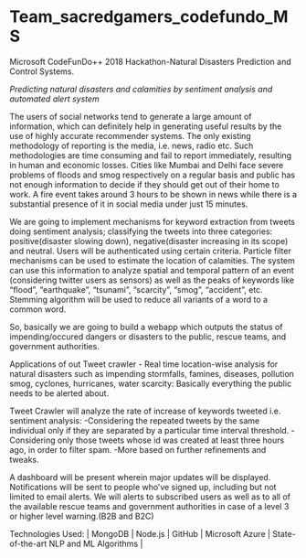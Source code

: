 # Team_sacredgamers_codefundo_MS
Microsoft CodeFunDo++ 2018 Hackathon-Natural Disasters Prediction and Control Systems.

*Predicting natural disasters and calamities by sentiment analysis and automated alert system*

  The users of social networks tend to generate a large amount of information, which can definitely help in generating useful results by the use of highly accurate recommender systems. The only existing methodology of reporting is the media, i.e. news, radio etc. Such methodologies are time consuming and fail to report immediately, resulting in human and economic losses. Cities like Mumbai and Delhi face severe problems of floods and smog respectively on a regular basis and public has not enough information to decide if they should get out of their home to work. A fire event takes around 3 hours to be shown in news while there is a substantial presence of it in social media under just 15 minutes. 
  
  We are going to implement mechanisms for keyword extraction from tweets doing sentiment analysis; classifying the tweets into three categories: positive(disaster slowing down), negative(disaster increasing in its scope) and neutral. Users will be authenticated using certain criteria. Particle filter mechanisms can be used to estimate the location of calamities. The system can use this information to analyze spatial and temporal pattern of an event (considering  twitter users as sensors) as well as the peaks of keywords like “flood”, “earthquake”, “tsunami”, “scarcity”, “smog”, “accident”, etc. Stemming algorithm will be used to reduce all variants of a word to a common word. 
  
  So, basically we are going to build a webapp which outputs the status of impending/occured dangers or disasters to the public, rescue teams, and government authorities.  
  
Applications of out Tweet crawler - Real time location-wise analysis for natural disasters such as impending stormfalls, famines, diseases, pollution smog, cyclones, hurricanes, water scarcity: Basically everything the public needs to be alerted about.

Tweet Crawler will analyze the rate of increase of keywords tweeted i.e. sentiment analysis:
  -Considering the repeated tweets by the same individual only if they are separated by a particular time interval threshold.
  -Considering only those tweets whose id was created at least three hours ago, in order to filter spam. 
  -More based on further refinements and tweaks. 
  
  A dashboard will be present wherein major updates will be displayed. Notifications will be sent to people who’ve signed up, including but not limited to email alerts. We will alerts to subscribed users as well as to all of the available rescue teams and government authorities in case of a level 3 or higher level warning.(B2B and B2C)
  
Technologies Used:
| MongoDB | Node.js | GitHub | Microsoft Azure | State-of-the-art NLP and ML Algorithms | 
